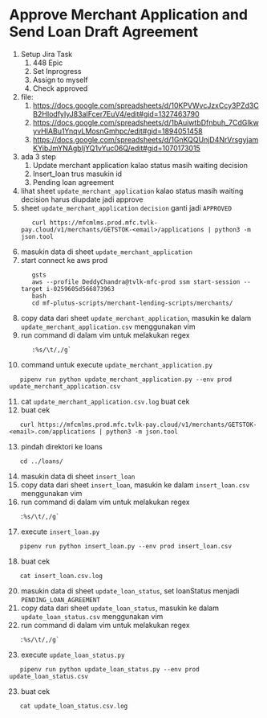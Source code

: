 # Approve Merchant Application and Send Loan Draft Agreement
1. Setup Jira Task
   1. 448 Epic
   2. Set Inprogress
   3. Assign to myself
   4. Check approved
2. file:
   1. https://docs.google.com/spreadsheets/d/10KPVWvcJzxCcy3PZd3CB2HIodfyIyJ83aIFcer7EuV4/edit#gid=1327463790
   2. https://docs.google.com/spreadsheets/d/1bAuiwtbDfnbuh_7CdGIkwyvHIABu1YnqvLMosnGmhpc/edit#gid=1894051458
   3. https://docs.google.com/spreadsheets/d/1GnKQQUnjD4NrVrsgyjamKYibJmYNAgbIjYQ1vYuc06Q/edit#gid=1070173015
3. ada 3 step
   1. Update merchant application kalao status masih waiting decision
   2. Insert_loan trus masukin id
   3. Pending loan agreement
4. lihat sheet `update_merchant_application` kalao status masih waiting decision harus diupdate jadi approve
5. sheet `update_merchant_application` `decision` ganti jadi `APPROVED`
   ```
      curl https://mfcmlms.prod.mfc.tvlk-pay.cloud/v1/merchants/GETSTOK-<email>/applications | python3 -m json.tool
   ```
6. masukin data di sheet `update_merchant_application`
7. start connect ke aws prod
   ```
      gsts
      aws --profile DeddyChandra@tvlk-mfc-prod ssm start-session --target i-0259605d566873963
      bash
      cd mf-plutus-scripts/merchant-lending-scripts/merchants/
   ```
8. copy data dari sheet `update_merchant_application`, masukin ke dalam `update_merchant_application.csv` menggunakan vim
9. run command di dalam vim untuk melakukan regex
   ```
      :%s/\t/,/g`
   ```
10. command untuk execute `update_merchant_application.py`
   ```
      pipenv run python update_merchant_application.py --env prod update_merchant_application.csv
   ```
11. cat `update_merchant_application.csv.log` buat cek
12. buat cek
   ```
      curl https://mfcmlms.prod.mfc.tvlk-pay.cloud/v1/merchants/GETSTOK-<email>.com/applications | python3 -m json.tool
   ```
13. pindah direktori ke loans
   ```
      cd ../loans/
   ```
14. masukin data di sheet `insert_loan`
15. copy data dari sheet `insert_loan`, masukin ke dalam `insert_loan.csv` menggunakan vim
16. run command di dalam vim untuk melakukan regex
   ```
      :%s/\t/,/g`
   ```
17. execute `insert_loan.py`
   ```
      pipenv run python insert_loan.py --env prod insert_loan.csv
   ```
18. buat cek
   ```
      cat insert_loan.csv.log
   ```
20. masukin data di sheet `update_loan_status`, set loanStatus menjadi `PENDING_LOAN_AGREEMENT`
21. copy data dari sheet `update_loan_status`, masukin ke dalam `update_loan_status.csv` menggunakan vim
22. run command di dalam vim untuk melakukan regex
   ```
      :%s/\t/,/g`
   ```
23. execute `update_loan_status.py`
   ```
      pipenv run python update_loan_status.py --env prod update_loan_status.csv
   ```
23. buat cek
   ```
      cat update_loan_status.csv.log
   ```
